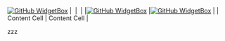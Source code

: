 [![GitHub WidgetBox](https://github-widgetbox.vercel.app/api/profile?username=Frmonako&data=followers,repositories,stars,commits)](https://github.com/sponsors/frmonako)
| ‎  | ‎  |
|[![GitHub WidgetBox](https://github-widgetbox.vercel.app/api/skills?languages=js,php,python,html,css,mysql,lua)](https://github.com/sponsors/frmonako)  |[![GitHub WidgetBox](https://github-widgetbox.vercel.app/api/skills?software=linux,windows,vscode)](https://github.com/Jurredr/github-widgetbox) |
| Content Cell  | Content Cell  |

zzz
